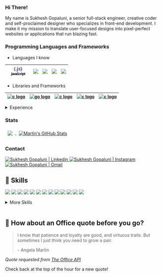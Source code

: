 ### Hi There!

My name is Sukhesh Gopaluni, a senior full-stack engineer, creative coder and self-proclaimed designer who specializes in front-end development. I make it my mission to translate user-focused designs into pixel-perfect websites or applications that run blazing fast. 

### Programming Languages and Frameworks

- Languages I know

|  [<img src="https://raw.githubusercontent.com/guiguan/autocomplete-javascript/master/images/javascript.png" width="70">](https://www.javascript.com/)  | [<img src="https://1000logos.net/wp-content/uploads/2020/09/Java-Logo.png" width="70">](https://www.javascript.com/)  | [<img src="https://upload.wikimedia.org/wikipedia/commons/thumb/7/7d/Microsoft_.NET_logo.svg/2048px-Microsoft_.NET_logo.svg.png" width="70">](https://www.javascript.com/)  | [<img src="https://www.mabl.com/hubfs/CICDBlog.png" width="70">](https://www.javascript.com/)  | [<img src="https://seeklogo.com/images/A/adobe-photoshop-logo-7B88D7B5AA-seeklogo.com.png" width="70">](https://www.javascript.com/)  |
|---|---|---|---|---|

- Libraries and Frameworks

|  [<img src="https://angular.io/assets/images/logos/angularjs/AngularJS-Shield.svg" alt="c logo" width="70">](https://www.php.net/) |  [<img src="https://upload.wikimedia.org/wikipedia/commons/thumb/9/95/Vue.js_Logo_2.svg/1184px-Vue.js_Logo_2.svg.png" alt="go logo" width="70">](https://isocpp.org/)  |  [<img src="https://upload.wikimedia.org/wikipedia/commons/thumb/a/a7/React-icon.svg/2300px-React-icon.svg.png" alt="c logo" width="70">](https://kotlinlang.org/) |  [<img src="https://i.pinimg.com/originals/c6/67/ea/c667ea8efad5a59c560b40e76d590104.png" alt="c logo" width="70">](https://spring.io/) |  [<img src="https://seeklogo.com/images/S/spring-logo-9A2BC78AAF-seeklogo.com.png" alt="c logo" width="70">](https://spring.io/)
|---|---|---|---|---|

<details>
<summary>Experience</summary>

|  [<img src="[https://cdn.cookielaw.org/logos/03fc55fe-0057-4b2f-817d-763e7ecdb316/ad0fee7c-eecb-4e6d-b90f-8b6ca3a1e95c/cisco-logo-transparent.png](https://e7.pngegg.com/pngimages/924/320/png-clipart-cisco-systems-cisco-unified-communications-manager-logo-organization-company-others-computer-network-company.png)" alt="c logo" width="70">](https://www.php.net/) |  [<img src="https://www.prn.com/wp-content/uploads/PRN_StratacacheLogo.png" alt="go logo" width="70">](https://isocpp.org/)  |  [<img src="https://res.cloudinary.com/crunchbase-production/image/upload/c_lpad,h_256,w_256,f_auto,q_auto:eco,dpr_1/z6zk3ouxobq1tybndm47" alt="c logo" width="70">](https://kotlinlang.org/) |  [<img src="https://diversitymbamagazine.com/wp-content/uploads/2020/08/JP-Morgan-Chase-Logo.png" alt="c logo" width="70">](https://spring.io/) |  [<img src="https://rismedia.com/wp-content/uploads/2019/02/Rocket_Mortgage.jpg" alt="c logo" width="70">](https://spring.io/)
|---|---|---|---|---|
</details>

### Stats

<a href="https://github.com/sukhesh035">
  <img align="center" style="margin:0.5rem" src="https://github-readme-stats.vercel.app/api/top-langs/?username=sukhesh035&hide=html,css&title_color=ffffff&text_color=c9cacc&icon_color=4AB197&bg_color=1A2B34" />
</a>

<a href="https://github.com/sukhesh035">
  <img align="center" style="margin:0.5rem" src="https://github-readme-stats.vercel.app/api?username=sukhesh035&show_icons=true&line_height=27&count_private=true&title_color=ffffff&text_color=c9cacc&icon_color=4AB097&bg_color=1A2B34" alt="Martin's GitHub Stats" />
</a>

### Contact

<a href="https://www.linkedin.com/in/sukhesh-gopaluni-24060a125/">
    <img alt="Sukhesh Gopaluni | Linkedin" width="50px" src="https://pngimg.com/uploads/linkedIn/linkedIn_PNG38.png" />
</a>
<a href="https://www.instagram.com/b.ticer.r/">
    <img alt="Sukhesh Gopaluni | Instagram" width="50px" src="https://upload.wikimedia.org/wikipedia/commons/thumb/e/e7/Instagram_logo_2016.svg/2048px-Instagram_logo_2016.svg.png" />
</a>
<a href="mailto:brorie3@uncc.edu">
    <img alt="Sukhesh Gopaluni | Gmail" width="50px" src="https://uploads-ssl.webflow.com/5ad4c302a9ea3372eaea975f/5b995a276460dc98cf54bd11_Gmail.png" />
</a>


## 💼 Skills

![](https://img.shields.io/badge/Code-Angular-informational?style=flat&logo=angular&logoColor=white&color=4AB197)
![](https://img.shields.io/badge/Code-Ionic-informational?style=flat&logo=ionic&logoColor=white&color=4AB197)
![](https://img.shields.io/badge/Code-React-informational?style=flat&logo=react&logoColor=white&color=4AB197)
![](https://img.shields.io/badge/Code-Redux-informational?style=flat&logo=Redux&logoColor=white&color=4AB197)
![](https://img.shields.io/badge/Code-JavaScript-informational?style=flat&logo=JavaScript&logoColor=white&color=4AB197)
![](https://img.shields.io/badge/Code-TypeScript-informational?style=flat&logo=TypeScript&logoColor=white&color=4AB197)
![](https://img.shields.io/badge/Code-Java-informational?style=flat&logo=Java&logoColor=white&color=4AB197)
![](https://img.shields.io/badge/Code-SpringBoot-informational?style=flat&logo=Spring&logoColor=white&color=4AB197)
![](https://img.shields.io/badge/Code-CSharp-informational?style=flat&logo=c-sharp&logoColor=white&color=4AB197)
![](https://img.shields.io/badge/Code-.NET-informational?style=flat&logo=.net&logoColor=white&color=4AB197)
![](https://img.shields.io/badge/Code-SwiftUI-informational?style=flat&logo=swift&logoColor=white&color=4AB197)
![](https://img.shields.io/badge/Code-MongoDB-informational?style=flat&logo=MongoDB&logoColor=white&color=4AB197)
![](https://img.shields.io/badge/Code-MySQL-informational?style=flat&logo=MySQL&logoColor=white&color=4AB197)

<details>
<summary>More Skills</summary>
<br>

![](https://img.shields.io/badge/Style-CSS-informational?style=flat&logo=css3&logoColor=white&color=4AB197)
![](https://img.shields.io/badge/Style-Tailwind-informational?style=flat&logo=Tailwind-CSS&logoColor=white&color=4AB197)
![](https://img.shields.io/badge/Style-Sass-informational?style=flat&logo=Sass&logoColor=white&color=4AB197)
![](https://img.shields.io/badge/Style-Stylus-informational?style=flat&logo=Stylus&logoColor=white&color=4AB197)

<br>

![](https://img.shields.io/badge/Test-Jasmine-informational?style=flat&logo=Jasmine&logoColor=white&color=4AB197)
![](https://img.shields.io/badge/Test-Jest-informational?style=flat&logo=jest&logoColor=white&color=4AB197)
![](https://img.shields.io/badge/Test-Mocha-informational?style=flat&logo=Mocha&logoColor=white&color=4AB197)
![](https://img.shields.io/badge/Test-Cypress-informational?style=flat&logo=Cypress&logoColor=white&color=4AB197)
![](https://img.shields.io/badge/Test-Cypress-informational?style=flat&logo=Cypress&logoColor=white&color=4AB197)

<br>

![](https://img.shields.io/badge/Tools-Docker-informational?style=flat&logo=docker&logoColor=white&color=4AB197)
![](https://img.shields.io/badge/Tools-Pivotal-informational?style=flat&logo=Pivotal-Tracker&logoColor=white&color=4AB197)
![](https://img.shields.io/badge/Tools-NGINX-informational?style=flat&logo=nginx&logoColor=white&color=4AB197)
![](https://img.shields.io/badge/Tools-Netlify-informational?style=flat&logo=netlify&logoColor=white&color=4AB197)
![](https://img.shields.io/badge/Tools-Jenkins-informational?style=flat&logo=jenkins&logoColor=white&color=4AB197)
![](https://img.shields.io/badge/Tools-SonarQube-informational?style=flat&logo=SonarQube&logoColor=white&color=4AB197)
![](https://img.shields.io/badge/Tools-Actions-informational?style=flat&logo=github-actions&logoColor=white&color=4AB197)
![](https://img.shields.io/badge/Tools-NPM-informational?style=flat&logo=npm&logoColor=white&color=4AB197)
![](https://img.shields.io/badge/Tools-Postman-informational?style=flat&logo=Postman&logoColor=white&color=4AB197)
![](https://img.shields.io/badge/Tools-Photoshop-informational?style=flat&logo=Adobe-Photoshop&logoColor=white&color=4AB197)
![](https://img.shields.io/badge/Tools-Illustrator-informational?style=flat&logo=Adobe-Illustrator&logoColor=white&color=4AB197)
![](https://img.shields.io/badge/Tools-AdobeXD-informational?style=flat&logo=Adobe-XD&logoColor=white&color=4AB197)
![](https://img.shields.io/badge/Tools-GitHub-informational?style=flat&logo=GitHub&logoColor=white&color=4AB197)
![](https://img.shields.io/badge/Tools-GitLab-informational?style=flat&logo=GitLab&logoColor=white&color=4AB197)
![](https://img.shields.io/badge/Tools-Bitbucket-informational?style=flat&logo=Bitbucket&logoColor=white&color=4AB197)
![](https://img.shields.io/badge/Tools-Jira-informational?style=flat&logo=Jira-Software&logoColor=white&color=4AB197)

</details>

<br>

## 📣 How about an Office quote before you go?

> I know that patience and loyalty are good, and virtuous traits. But sometimes I just think you need to grow a pair.
>
> <p>- Angela Martin</p>

_Quote requested from [The Office API](https://www.officeapi.dev/)_

Check back at the top of the hour for a new quote!
